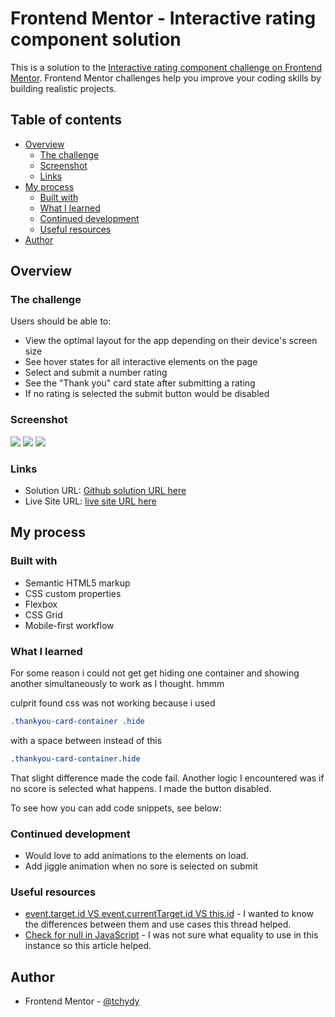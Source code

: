 # Frontend Mentor - Interactive rating component solution

This is a solution to the [Interactive rating component challenge on Frontend Mentor](https://www.frontendmentor.io/challenges/interactive-rating-component-koxpeBUmI). Frontend Mentor challenges help you improve your coding skills by building realistic projects. 

## Table of contents

- [Overview](#overview)
  - [The challenge](#the-challenge)
  - [Screenshot](#screenshot)
  - [Links](#links)
- [My process](#my-process)
  - [Built with](#built-with)
  - [What I learned](#what-i-learned)
  - [Continued development](#continued-development)
  - [Useful resources](#useful-resources)
- [Author](#author)



## Overview

### The challenge

Users should be able to:

- View the optimal layout for the app depending on their device's screen size
- See hover states for all interactive elements on the page
- Select and submit a number rating
- See the "Thank you" card state after submitting a rating
- If no rating is selected the submit button would be disabled

### Screenshot

![](./screenshot-desktop.png)
![](./screenshot-mobile.png)
![](./screenshot-mobile1.png)




### Links

- Solution URL: [Github solution URL here](https://github.com/tchydy/Interactive-rating-component)
- Live Site URL: [ live site URL here](https://tchydy.github.io/Interactive-rating-component/)

## My process

### Built with

- Semantic HTML5 markup
- CSS custom properties
- Flexbox
- CSS Grid
- Mobile-first workflow




### What I learned

For some reason i could not get get hiding one container and showing another simultaneously to work as I thought. hmmm

culprit found css was not working because i used 
```css
.thankyou-card-container .hide 
```
with a space between instead of this
```css
.thankyou-card-container.hide 
```
That slight difference made the code fail. 
Another logic I encountered was if no score is selected what happens. I made the button disabled.

To see how you can add code snippets, see below:


### Continued development

- Would love to add animations to the elements on load.
- Add jiggle animation when no sore is selected on submit

### Useful resources

- [event.target.id VS event.currentTarget.id VS this.id](https://stackoverflow.com/questions/32456290/event-target-id-vs-event-currenttarget-id-vs-this-id) - I wanted to know the differences between them and use cases this thread helped.
- [Check for null in JavaScript](https://javascript.plainenglish.io/how-to-check-for-null-in-javascript-dffab64d8ed5) - I was not sure what equality to use in this instance so this article helped.


## Author

- Frontend Mentor - [@tchydy](https://www.frontendmentor.io/profile/tchydy)



